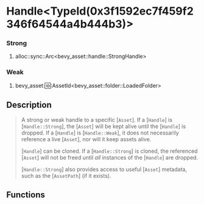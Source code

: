 # Handle<TypeId\(0x3f1592ec7f459f2346f64544a4b444b3\)>

### Strong

1. alloc::sync::Arc<bevy\_asset::handle::StrongHandle>

### Weak

1. bevy\_asset::id::AssetId<bevy\_asset::folder::LoadedFolder>

## Description

>  A strong or weak handle to a specific [`Asset`]. If a [`Handle`] is [`Handle::Strong`], the [`Asset`] will be kept
>  alive until the [`Handle`] is dropped. If a [`Handle`] is [`Handle::Weak`], it does not necessarily reference a live [`Asset`],
>  nor will it keep assets alive.
> 
>  [`Handle`] can be cloned. If a [`Handle::Strong`] is cloned, the referenced [`Asset`] will not be freed until _all_ instances
>  of the [`Handle`] are dropped.
> 
>  [`Handle::Strong`] also provides access to useful [`Asset`] metadata, such as the [`AssetPath`] (if it exists).

## Functions

